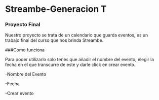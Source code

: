 # Streambe-Generacion T
### Proyecto Final
Nuestro proyecto se trata de un calendario que guarda eventos, es un trabajo final del curso que nos brinda Streambe.

###Como funciona

Para poder utilizarlo solo tenés que añadir el nombre del evento, elegir la fecha en el que transcurre de este y darle click en crear evento.

-Nombre del Evento 

-Fecha 

-Crear evento
